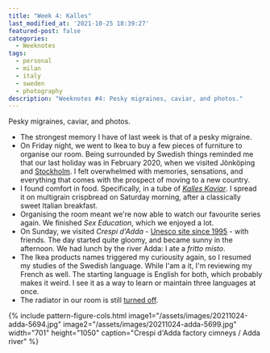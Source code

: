 ```yaml
---
title: "Week 4: Kalles"
last_modified_at: '2021-10-25 18:39:27'
featured-post: false
categories:
  - Weeknotes
tags:
  - personal
  - milan
  - italy
  - sweden
  - photography
description: "Weeknotes #4: Pesky migraines, caviar, and photos."
---
```

<p class="lead">Pesky migraines, caviar, and photos.</p>

<!--more-->

<ul class="smd-ul">
<li>The strongest memory I have of last week is that of a pesky migraine.</li>
<li>On Friday night, we went to Ikea to buy a few pieces of furniture to organise our room. Being surrounded by Swedish things reminded me that our last holiday was in February 2020, when we visited Jönköping and <a href="https://www.flickr.com/photos/silvia-m/albums/72157623257284595" target="_blank" rel="noopener">Stockholm</a>. I felt overwhelmed with memories, sensations, and everything that comes with the prospect of moving to a new country.</li>
<li>I found comfort in food. Specifically, in a tube of <a href="https://www.scandikitchen.co.uk/product/abba-kalles-kaviar-original-190g-2/" target="_blank" rel="noopener"><em>Kalles Kaviar</em></a>. I spread it on multigrain crispbread on Saturday morning, after a classically sweet Italian breakfast.</li>
<li>Organising the room meant we're now able to watch our favourite series again. We finished <em>Sex Education</em>, which we enjoyed a lot.</li>
<li>On Sunday, we visited <em>Crespi d'Adda</em> - <a href="https://visitcrespi.it/en/" target="_blank" rel="noopener">Unesco site since 1995</a> - with friends. The day started quite gloomy, and became sunny in the afternoon. We had lunch by the river Adda: I ate a <em>fritto misto</em>.</li>
<li>The Ikea products names triggered my curiousity again, so I resumed my studies of the Swedish language. While I'am a it, I'm reviewing my French as well. The starting language is English for both, which probably makes it weird. I see it as a way to learn or maintain three languages at once.</li>
<li>The radiator in our room is still <a href="https://silviamaggidesign.com/weeknotes/weeknotes-3/">turned off</a>.</li>
</ul>

{% include pattern-figure-cols.html image1="/assets/images/20211024-adda-5694.jpg" image2="/assets/images/20211024-adda-5699.jpg" width="701" height="1050" caption="Crespi d'Adda factory cimneys / Adda river" %}